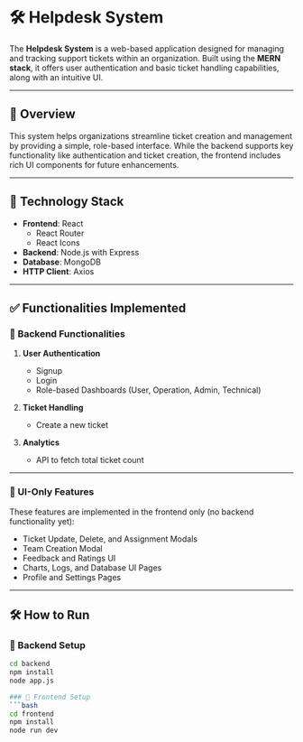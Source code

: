 # 🛠️ Helpdesk System

The **Helpdesk System** is a web-based application designed for managing and tracking support tickets within an organization. Built using the **MERN stack**, it offers user authentication and basic ticket handling capabilities, along with an intuitive UI.

---

## 🚀 Overview

This system helps organizations streamline ticket creation and management by providing a simple, role-based interface. While the backend supports key functionality like authentication and ticket creation, the frontend includes rich UI components for future enhancements.

---

## 🧰 Technology Stack

- **Frontend**: React  
  - React Router  
  - React Icons  
- **Backend**: Node.js with Express  
- **Database**: MongoDB  
- **HTTP Client**: Axios  

---

## ✅ Functionalities Implemented

### 🧾 Backend Functionalities

1. **User Authentication**
   - Signup
   - Login
   - Role-based Dashboards (User, Operation, Admin, Technical)

2. **Ticket Handling**
   - Create a new ticket

3. **Analytics**
   - API to fetch total ticket count

---

### 🎨 UI-Only Features

These features are implemented in the frontend only (no backend functionality yet):

- Ticket Update, Delete, and Assignment Modals
- Team Creation Modal
- Feedback and Ratings UI
- Charts, Logs, and Database UI Pages
- Profile and Settings Pages

---

## 🛠️ How to Run

### 🔁 Backend Setup
```bash
cd backend
npm install
node app.js

### 🔁 Frontend Setup
```bash
cd frontend
npm install
node run dev
